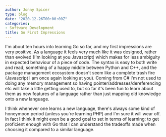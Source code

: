 ```yaml
---
author: Jonny Spicer
type: blog
date: "2020-12-26T00:00:00Z"
categories:
- Software Development
title: Go First Impressions
---
```

I'm about ten hours into learning Go so far, and my first impressions are very positive. As a language it feels very much like it was designed, rather than evolved (I'm looking at you
Javascript) which makes for less ambiguity in expected behaviour of a piece of code. The syntax is easy to both write and read, something of a happy middle between Python and C++, and
the package management ecosystem doesn't seem like a complete trash fire (Javascript I am once again looking at you). Coming from C# I'm not used to doing any memory management so
having pointer/addresses/dereferencing etc will take a little getting used to, but so far it's been fun to learn about them as new features of a language rather than just mapping old
knowledge onto a new language.

I think whenever one learns a new language, there's always some kind of honeymoon period (unless you're learning PHP) and I'm sure it will wear off. In fact I think it might even be a
good goal to set in terms of learning; to get proficient enough with Go that I can understand the tradeoffs made when choosing it compared to a similar language.
